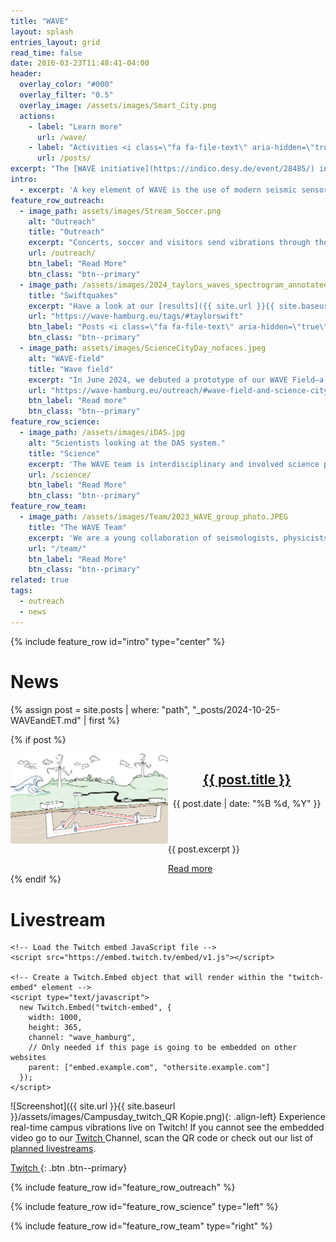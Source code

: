 ```yaml
---
title: "WAVE"
layout: splash
entries_layout: grid
read_time: false
date: 2016-03-23T11:48:41-04:00
header:
  overlay_color: "#000"
  overlay_filter: "0.5"
  overlay_image: /assets/images/Smart_City.png
  actions:
    - label: "Learn more"
      url: /wave/
    - label: "Activities <i class=\"fa fa-file-text\" aria-hidden=\"true\"></i>"
      url: /posts/
excerpt: "The [WAVE initiative](https://indico.desy.de/event/28485/) investigates and designs a seismic and geo-acoustic measurement network in and around the Science City Hamburg Bahrenfeld. WAVE is a unique and innovative infrastructure for geophysics, physics and large-scale research facilities."
intro: 
  - excerpt: 'A key element of WAVE is the use of modern seismic sensors, in particular distributed acoustic sensing (DAS). This technology uses fiber optic cables as sensitive seismic sensors. It enables ground motion data to be recorded at an unprecedented spatial density over long distances.'
feature_row_outreach:
  - image_path: assets/images/Stream_Soccer.png
    alt: "Outreach"
    title: "Outreach"
    excerpt: "Concerts, soccer and visitors send vibrations through the research campus. We showcase these live on Twitch, explanations on [Instagram <i class=\"fab fa-instagram\" aria-hidden=\"true\"></i>](https://www.instagram.com/wave.hamburg/) and present [results]({{ site.url }}{{ site.baseurl }}/posts/)."
    url: /outreach/
    btn_label: "Read More"
    btn_class: "btn--primary"
  - image_path: /assets/images/2024_taylors_waves_spectrogram_annotated.png
    title: "Swiftquakes"
    excerpt: "Have a look at our [results]({{ site.url }}{{ site.baseurl }}/posts/), screenshots and animations from the Taylor Swift Concert in the Volksparkstadion in Hamburg 2024."
    url: "https://wave-hamburg.eu/tags/#taylorswift"
    btn_label: "Posts <i class=\"fa fa-file-text\" aria-hidden=\"true\"></i>"
    btn_class: "btn--primary"
  - image_path: assets/images/ScienceCityDay_nofaces.jpeg
    alt: "WAVE-field"
    title: "Wave field"
    excerpt: "In June 2024, we debuted a prototype of our WAVE Field—a playground designed for visitors of Science City Day to explore the WAVE seismic network."
    url: "https://wave-hamburg.eu/outreach/#wave-field-and-science-city-day"
    btn_label: "Read more"
    btn_class: "btn--primary"
feature_row_science:
  - image_path: /assets/images/iDAS.jpg
    alt: "Scientists looking at the DAS system."
    title: "Science"
    excerpt: 'The WAVE team is interdisciplinary and involved science projects from geophysics, seismology, physics - especially accelerator and gravitational wave physics, informatics and engineering.'    
    url: /science/
    btn_label: "Read More"
    btn_class: "btn--primary"
feature_row_team:
  - image_path: /assets/images/Team/2023_WAVE_group_photo.JPEG
    title: "The WAVE Team"
    excerpt: 'We are a young collaboration of seismologists, physicists, engineers and computer scientists. Meet our team from the University of Hamburg, DESY, Helmut Schmidt University, GFZ Potsdam, and XFEL, working together on seismic and geophysical research.'
    url: "/team/"
    btn_label: "Read More"
    btn_class: "btn--primary"
related: true
tags:
  - outreach
  - news
---
```


{% include feature_row id="intro" type="center" %}

# News

{% assign post = site.posts | where: "path", "_posts/2024-10-25-WAVEandET.md" | first %}


{% if post %}
  <article class="post-preview">
    <div class="post-teaser-excerpt" style="display: flex; align-items: flex-start;">
      <div class="post-teaser-image" style="flex-basis: 50%; flex-shrink: 0;">
        <a href="{{ post.url | relative_url }}">
          <img src="/assets/images/ET_sketch.png" alt="{{ post.title }}" style="width: 100%; height: auto; border-radius: 4px;">
        </a>
      </div>
      <div class="post-excerpt-content" style="flex-basis: 50%;">
        <header class="post-header">
          <h2><a href="{{ post.url | relative_url }}">{{ post.title }}</a></h2>
          <p class="post-date">{{ post.date | date: "%B %d, %Y" }}</p>
        </header>
        <p>{{ post.excerpt }}</p>
        <a href="{{ post.url | relative_url }}" class="read-more">Read more</a>
      </div>
    </div>
  </article>
{% endif %}

# Livestream

<html>
  <body>
    <!-- Add a placeholder for the Twitch embed -->
    <div id="twitch-embed"></div>

    <!-- Load the Twitch embed JavaScript file -->
    <script src="https://embed.twitch.tv/embed/v1.js"></script>

    <!-- Create a Twitch.Embed object that will render within the "twitch-embed" element -->
    <script type="text/javascript">
      new Twitch.Embed("twitch-embed", {
        width: 1000,
        height: 365,
        channel: "wave_hamburg",
        // Only needed if this page is going to be embedded on other websites
        parent: ["embed.example.com", "othersite.example.com"]
      });
    </script>
  </body>
</html>

![Screenshot]({{ site.url }}{{ site.baseurl }}/assets/images/Campusday_twitch_QR Kopie.png){: .align-left}
Experience real-time campus vibrations live on Twitch! If you cannot see the embedded video go to our [Twitch <i class="fab fa-twitch" aria-hidden="true"></i>](https://www.twitch.tv/wave_hamburg) Channel, scan the QR code or check out our list of [planned livestreams](/outreach/#upcoming).

[Twitch <i class="fab fa-twitch" aria-hidden="true"></i>](https://www.twitch.tv/wave_hamburg){: .btn .btn--primary} 

{% include feature_row id="feature_row_outreach" %}

{% include feature_row id="feature_row_science" type="left" %}

{% include feature_row id="feature_row_team" type="right" %}
